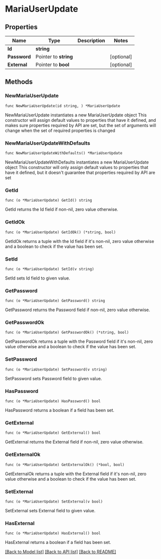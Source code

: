 # MariaUserUpdate

## Properties

Name | Type | Description | Notes
------------ | ------------- | ------------- | -------------
**Id** | **string** |  | 
**Password** | Pointer to **string** |  | [optional] 
**External** | Pointer to **bool** |  | [optional] 

## Methods

### NewMariaUserUpdate

`func NewMariaUserUpdate(id string, ) *MariaUserUpdate`

NewMariaUserUpdate instantiates a new MariaUserUpdate object
This constructor will assign default values to properties that have it defined,
and makes sure properties required by API are set, but the set of arguments
will change when the set of required properties is changed

### NewMariaUserUpdateWithDefaults

`func NewMariaUserUpdateWithDefaults() *MariaUserUpdate`

NewMariaUserUpdateWithDefaults instantiates a new MariaUserUpdate object
This constructor will only assign default values to properties that have it defined,
but it doesn't guarantee that properties required by API are set

### GetId

`func (o *MariaUserUpdate) GetId() string`

GetId returns the Id field if non-nil, zero value otherwise.

### GetIdOk

`func (o *MariaUserUpdate) GetIdOk() (*string, bool)`

GetIdOk returns a tuple with the Id field if it's non-nil, zero value otherwise
and a boolean to check if the value has been set.

### SetId

`func (o *MariaUserUpdate) SetId(v string)`

SetId sets Id field to given value.


### GetPassword

`func (o *MariaUserUpdate) GetPassword() string`

GetPassword returns the Password field if non-nil, zero value otherwise.

### GetPasswordOk

`func (o *MariaUserUpdate) GetPasswordOk() (*string, bool)`

GetPasswordOk returns a tuple with the Password field if it's non-nil, zero value otherwise
and a boolean to check if the value has been set.

### SetPassword

`func (o *MariaUserUpdate) SetPassword(v string)`

SetPassword sets Password field to given value.

### HasPassword

`func (o *MariaUserUpdate) HasPassword() bool`

HasPassword returns a boolean if a field has been set.

### GetExternal

`func (o *MariaUserUpdate) GetExternal() bool`

GetExternal returns the External field if non-nil, zero value otherwise.

### GetExternalOk

`func (o *MariaUserUpdate) GetExternalOk() (*bool, bool)`

GetExternalOk returns a tuple with the External field if it's non-nil, zero value otherwise
and a boolean to check if the value has been set.

### SetExternal

`func (o *MariaUserUpdate) SetExternal(v bool)`

SetExternal sets External field to given value.

### HasExternal

`func (o *MariaUserUpdate) HasExternal() bool`

HasExternal returns a boolean if a field has been set.


[[Back to Model list]](../README.md#documentation-for-models) [[Back to API list]](../README.md#documentation-for-api-endpoints) [[Back to README]](../README.md)


